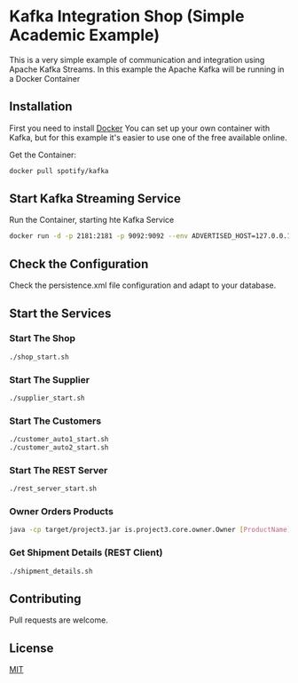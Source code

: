 # Kafka Integration Shop (Simple Academic Example)

This is a very simple example of communication and integration using Apache Kafka Streams.
In this example the Apache Kafka will be running in a Docker Container

## Installation

First you need to install [Docker](https://www.docker.com/)
You can set up your own container with Kafka, but for this example it's easier to use one of the free available online. 

Get the Container:
```bash
docker pull spotify/kafka
```

## Start Kafka Streaming Service
Run the Container, starting hte Kafka Service
```bash
docker run -d -p 2181:2181 -p 9092:9092 --env ADVERTISED_HOST=127.0.0.1 --env ADVERTISED_PORT=9092 --hostname kafka --name kafka spotify/kafka
```

## Check the Configuration
Check the persistence.xml file configuration and adapt to your database.

## Start the Services
### Start The Shop
```bash
./shop_start.sh
```

### Start The Supplier
```bash
./supplier_start.sh
```

### Start The Customers
```bash
./customer_auto1_start.sh
./customer_auto2_start.sh
```

### Start The REST Server
```bash
./rest_server_start.sh
```

### Owner Orders Products
```bash
java -cp target/project3.jar is.project3.core.owner.Owner [ProductName] [ProductAmount]
```


### Get Shipment Details (REST Client)
```bash
./shipment_details.sh
```


## Contributing
Pull requests are welcome.

## License
[MIT](https://choosealicense.com/licenses/mit/)